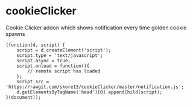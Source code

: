 cookieClicker
=============

Cookie Clicker addon which shows notification every time golden cookie spawns

    (function(d, script) {
        script = d.createElement('script');
        script.type = 'text/javascript';
        script.async = true;
        script.onload = function(){
            // remote script has loaded
        };
        script.src = 'https://rawgit.com/skore13/cookieClicker/master/notification.js';
        d.getElementsByTagName('head')[0].appendChild(script);
    }(document));

